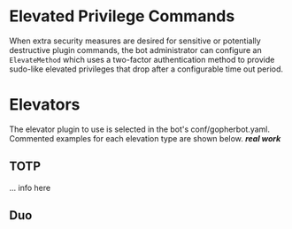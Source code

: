 # Elevated Privilege Commands

When extra security measures are desired for sensitive or potentially destructive plugin commands,
the bot administrator can configure an `ElevateMethod` which uses a two-factor authentication method
to provide sudo-like elevated privileges that drop after a configurable time out period.

# Elevators
The elevator plugin to use is selected in the bot's conf/gopherbot.yaml. Commented examples for each
elevation type are shown below. **_real work_**

## TOTP
... info here

## Duo
